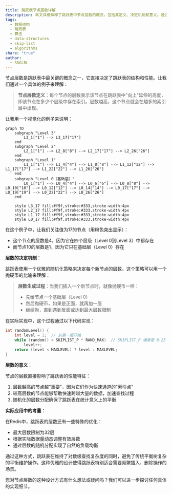 ```yaml
---
title: 跳跃表节点层数详解
description: 本文详细解释了跳跃表中节点层数的概念，包括其定义、决定机制和意义。通过图文结合的方式，阐述了跳跃表中层数的随机化策略以及对查找效率的影响。
tags:
  - 数据结构
  - 跳跃表
  - 算法
  - data-structures
  - skip-list
  - algorithms
share: "true"
author:
  - SDGLBL
---
```


节点层数是跳跃表中最关键的概念之一，它直接决定了跳跃表的结构和性能。让我们通过一个具体的例子来理解：

> **节点层数定义**：每个节点的层数表示该节点在跳跃表中"向上"延伸的高度，即该节点在多少个层级中存在索引。层数越高，这个节点就会在越多的索引层中出现。

让我用一个视觉化的例子来说明：

```mermaid
graph TD
    subgraph "Level 3"
        L3_1["1"] --> L3_17["17"]
    end
    subgraph "Level 2"
        L2_1["1"] --> L2_8["8"] --> L2_17["17"] --> L2_26["26"]
    end
    subgraph "Level 1"
        L1_1["1"] --> L1_4["4"] --> L1_8["8"] --> L1_12["12"] --> L1_17["17"] --> L1_22["22"] --> L1_26["26"]
    end
    subgraph "Level 0（基础层）"
        L0_1["1"] --> L0_4["4"] --> L0_6["6"] --> L0_8["8"] --> L0_10["10"] --> L0_12["12"] --> L0_14["14"] --> L0_17["17"] --> L0_19["19"] --> L0_22["22"] --> L0_26["26"]
    end

    style L3_17 fill:#f9f,stroke:#333,stroke-width:4px
    style L2_17 fill:#f9f,stroke:#333,stroke-width:4px
    style L1_17 fill:#f9f,stroke:#333,stroke-width:4px
    style L0_17 fill:#f9f,stroke:#333,stroke-width:4px

```

在这个例子中，让我们关注值为17的节点（用粉色突出显示）：
- 这个节点的层数是4，因为它在四个层级（Level 0到Level 3）中都存在
- 而节点10的层数是1，因为它只在基础层（Level 0）存在

**层数的决定机制**：

跳跃表使用一个优雅的随机化策略来决定每个新节点的层数。这个策略可以用一个抛硬币的比喻来理解：

> **层数生成过程**：当我们插入一个新节点时，就像抛硬币一样：
> - 先给节点一个基础层（Level 0）
> - 然后抛硬币，如果是正面，就再加一层
> - 继续抛，直到遇到反面或达到最大层数限制

在实际实现中，这个过程通过以下代码实现：

```c
int randomLevel() {
    int level = 1;  // 从第一层开始
    while (random() < SKIPLIST_P * RAND_MAX)  // SKIPLIST_P 通常是 0.25
        level++;
    return (level < MAXLEVEL) ? level : MAXLEVEL;
}
```

**层数的意义**：

节点的层数直接影响了跳跃表的性能特征：
1. 层数越高的节点越"重要"，因为它们作为快速通道的"索引点"
2. 较高层数的节点能够帮助快速跨越大量的数据，加速查找过程
3. 随机化的层数分配确保了跳跃表在统计意义上的平衡

**实际应用中的考量**：

在Redis中，跳跃表的层数还有一些特殊的优化：
- 最大层数限制为32层
- 根据实际数据量动态调整有效层数
- 通过层数的随机分配实现了自然的负载均衡

通过这种方式，跳跃表在维持了对数级查找复杂度的同时，避免了传统平衡树复杂的平衡维护操作。这种优雅的设计使得跳跃表特别适合需要频繁插入、删除操作的场景。

您对节点层数的这种设计方式有什么想法或疑问吗？我们可以进一步探讨任何具体的实现细节。
